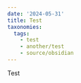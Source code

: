 ```yaml
---
date: '2024-05-31'
title: Test
taxonomies:
  tags:
    - test
    - another/test
    - source/obsidian
---
```

Test
